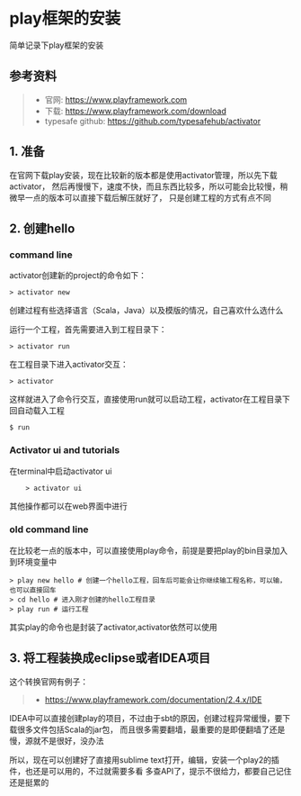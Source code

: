 # play框架的安装
简单记录下play框架的安装

## 参考资料
>* 官网: https://www.playframework.com
>* 下载: https://www.playframework.com/download
>* typesafe github: https://github.com/typesafehub/activator


## 1. 准备
在官网下载play安装，现在比较新的版本都是使用activator管理，所以先下载activator，
然后再慢慢下，速度不快，而且东西比较多，所以可能会比较慢，稍微早一点的版本可以直接下载后解压就好了，
只是创建工程的方式有点不同

## 2. 创建hello
### command line
activator创建新的project的命令如下：

    > activator new
创建过程有些选择语言（Scala，Java）以及模版的情况，自己喜欢什么选什么

运行一个工程，首先需要进入到工程目录下：
    
    > activator run
    
在工程目录下进入activator交互：

    > activator
这样就进入了命令行交互，直接使用run就可以启动工程，activator在工程目录下回自动载入工程
    
    $ run
    
### Activator ui and tutorials
在terminal中启动activator ui
    
        > activator ui
其他操作都可以在web界面中进行    

### old command line
在比较老一点的版本中，可以直接使用play命令，前提是要把play的bin目录加入到环境变量中
    
    > play new hello # 创建一个hello工程，回车后可能会让你继续输工程名称，可以输，也可以直接回车
    > cd hello # 进入刚才创建的hello工程目录
    > play run # 运行工程
其实play的命令也是封装了activator,activator依然可以使用


## 3. 将工程装换成eclipse或者IDEA项目
这个转换官网有例子：
>* https://www.playframework.com/documentation/2.4.x/IDE

IDEA中可以直接创建play的项目，不过由于sbt的原因，创建过程异常缓慢，要下载很多文件包括Scala的jar包，
而且很多需要翻墙，最重要的是即便翻墙了还是慢，源就不是很好，没办法

所以，现在可以创建好了直接用sublime text打开，编辑，安装一个play2的插件，也还是可以用的，不过就需要多看
多查API了，提示不很给力，都要自己记住还是挺累的


